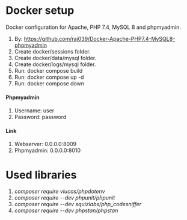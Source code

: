 # Docker setup
Docker configuration for Apache, PHP 7.4, MySQL 8 and phpmyadmin.

1. By: https://github.com/raj039/Docker-Apache-PHP7.4-MySQL8-phpmyadmin
2. Create docker/sessions folder.
3. Create docker/data/mysql folder.
4. Create docker/logs/mysql folder.
5. Run: docker compose build
6. Run: docker compose up -d
7. Run: docker compose down

#### Phpmyadmin
1. Username: user
2. Password: password

#### Link
1. Webserver: 0.0.0.0:8009
2. Phpmyadmin: 0.0.0.0:8010

# Used libraries
1. *composer require vlucas/phpdotenv*
2. *composer require --dev phpunit/phpunit*
3. *composer require --dev squizlabs/php_codesniffer*
4. *composer require --dev phpstan/phpstan*
